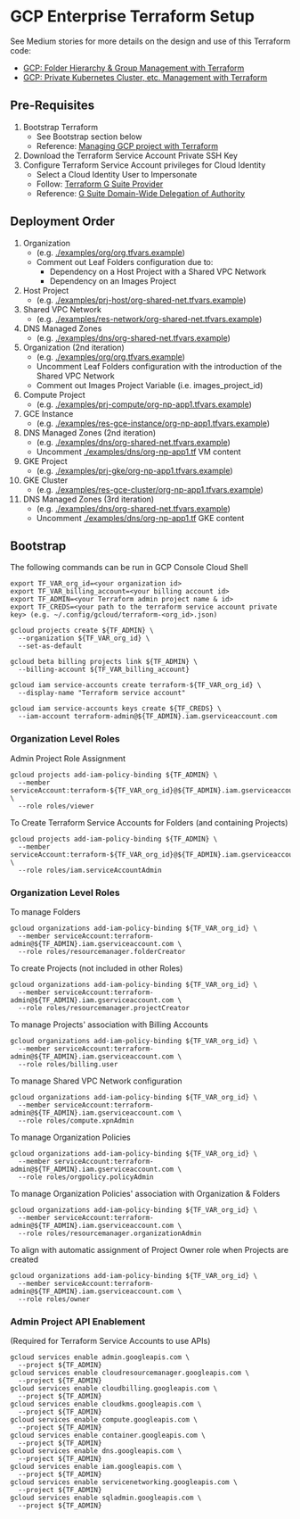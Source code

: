 # GCP Enterprise Terraform Setup

See Medium stories for more details on the design and use of this Terraform code:
- [GCP: Folder Hierarchy & Group Management with Terraform](https://medium.com/@wynsen/gcp-folder-hierarchy-group-management-with-terraform-3a870cd5357e)
- [GCP: Private Kubernetes Cluster, etc. Management with Terraform](https://medium.com/@wynsen/gcp-shared-vpc-network-etc-management-with-terraform-c011d71a1042)

## Pre-Requisites
1. Bootstrap Terraform
    - See Bootstrap section below
    - Reference: [Managing GCP project with Terraform](https://cloud.google.com/community/tutorials/managing-gcp-projects-with-terraform)
2. Download the Terraform Service Account Private SSH Key
3. Configure Terraform Service Account privileges for Cloud Identity
    - Select a Cloud Identity User to Impersonate
    - Follow: [Terraform G Suite Provider](https://github.com/DeviaVir/terraform-provider-gsuite/blob/master/README.md)
    - Reference: [G Suite Domain-Wide Delegation of Authority](https://developers.google.com/admin-sdk/directory/v1/guides/delegation)


## Deployment Order
1. Organization
    - (e.g. [./examples/org/org.tfvars.example](./examples/org/org.tfvars.example))
    - Comment out Leaf Folders configuration due to:
      - Dependency on a Host Project with a Shared VPC Network
      - Dependency on an Images Project
2. Host Project
    - (e.g. [./examples/prj-host/org-shared-net.tfvars.example](./examples/prj-host/org-shared-net.tfvars.example))
3. Shared VPC Network
    - (e.g. [./examples/res-network/org-shared-net.tfvars.example](./examples/res-network/org-shared-net.tfvars.example))
4. DNS Managed Zones
    - (e.g. [./examples/dns/org-shared-net.tfvars.example](./examples/dns/org-shared-net.tfvars.example))
5. Organization (2nd iteration)
    - (e.g. [./examples/org/org.tfvars.example](./examples/org/org.tfvars.example))
    - Uncomment Leaf Folders configuration with the introduction of the Shared VPC Network
    - Comment out Images Project Variable (i.e. images_project_id)
6. Compute Project
    - (e.g. [./examples/prj-compute/org-np-app1.tfvars.example](./examples/prj-compute/org-np-app1.tfvars.example))
7. GCE Instance
    - (e.g. [./examples/res-gce-instance/org-np-app1.tfvars.example](./examples/res-gce-instance/org-np-app1.tfvars.example))
8. DNS Managed Zones (2nd iteration)
    - (e.g. [./examples/dns/org-shared-net.tfvars.example](./examples/dns/org-shared-net.tfvars.example))
    - Uncomment [./examples/dns/org-np-app1.tf](./examples/dns/org-np-app1.tf) VM content
9. GKE Project
    - (e.g. [./examples/prj-gke/org-np-app1.tfvars.example](./examples/prj-gke/org-np-app1.tfvars.example))
10. GKE Cluster
    - (e.g. [./examples/res-gce-cluster/org-np-app1.tfvars.example](./examples/res-gke-cluster/org-np-app1.tfvars.example))
11. DNS Managed Zones (3rd iteration)
    - (e.g. [./examples/dns/org-shared-net.tfvars.example](./examples/dns/org-shared-net.tfvars.example))
    - Uncomment [./examples/dns/org-np-app1.tf](./examples/dns/org-np-app1.tf) GKE content


## Bootstrap
The following commands can be run in GCP Console Cloud Shell
```
export TF_VAR_org_id=<your organization id>
export TF_VAR_billing_account=<your billing account id>
export TF_ADMIN=<your Terraform admin project name & id>
export TF_CREDS=<your path to the terraform service account private key> (e.g. ~/.config/gcloud/terraform-<org_id>.json)

gcloud projects create ${TF_ADMIN} \
  --organization ${TF_VAR_org_id} \
  --set-as-default

gcloud beta billing projects link ${TF_ADMIN} \
  --billing-account ${TF_VAR_billing_account}

gcloud iam service-accounts create terraform-${TF_VAR_org_id} \
  --display-name "Terraform service account"

gcloud iam service-accounts keys create ${TF_CREDS} \
  --iam-account terraform-admin@${TF_ADMIN}.iam.gserviceaccount.com
```

### Organization Level Roles
Admin Project Role Assignment
```
gcloud projects add-iam-policy-binding ${TF_ADMIN} \
  --member serviceAccount:terraform-${TF_VAR_org_id}@${TF_ADMIN}.iam.gserviceaccount.com \
  --role roles/viewer
```

To Create Terraform Service Accounts for Folders (and containing Projects)
```
gcloud projects add-iam-policy-binding ${TF_ADMIN} \
  --member serviceAccount:terraform-${TF_VAR_org_id}@${TF_ADMIN}.iam.gserviceaccount.com \
  --role roles/iam.serviceAccountAdmin
```

### Organization Level Roles
To manage Folders
```
gcloud organizations add-iam-policy-binding ${TF_VAR_org_id} \
  --member serviceAccount:terraform-admin@${TF_ADMIN}.iam.gserviceaccount.com \
  --role roles/resourcemanager.folderCreator
```

To create Projects (not included in other Roles)
```
gcloud organizations add-iam-policy-binding ${TF_VAR_org_id} \
  --member serviceAccount:terraform-admin@${TF_ADMIN}.iam.gserviceaccount.com \
  --role roles/resourcemanager.projectCreator
```

To manage Projects' association with Billing Accounts
```
gcloud organizations add-iam-policy-binding ${TF_VAR_org_id} \
  --member serviceAccount:terraform-admin@${TF_ADMIN}.iam.gserviceaccount.com \
  --role roles/billing.user
```

To manage Shared VPC Network configuration
```
gcloud organizations add-iam-policy-binding ${TF_VAR_org_id} \
  --member serviceAccount:terraform-admin@${TF_ADMIN}.iam.gserviceaccount.com \
  --role roles/compute.xpnAdmin
```

To manage Organization Policies
```
gcloud organizations add-iam-policy-binding ${TF_VAR_org_id} \
  --member serviceAccount:terraform-admin@${TF_ADMIN}.iam.gserviceaccount.com \
  --role roles/orgpolicy.policyAdmin
```

To manage Organization Policies' association with Organization & Folders
```
gcloud organizations add-iam-policy-binding ${TF_VAR_org_id} \
  --member serviceAccount:terraform-admin@${TF_ADMIN}.iam.gserviceaccount.com \
  --role roles/resourcemanager.organizationAdmin
```

To align with automatic assignment of Project Owner role when Projects are created
```
gcloud organizations add-iam-policy-binding ${TF_VAR_org_id} \
  --member serviceAccount:terraform-admin@${TF_ADMIN}.iam.gserviceaccount.com \
  --role roles/owner
```

### Admin Project API Enablement
(Required for Terraform Service Accounts to use APIs)
```
gcloud services enable admin.googleapis.com \
  --project ${TF_ADMIN}
gcloud services enable cloudresourcemanager.googleapis.com \
  --project ${TF_ADMIN}
gcloud services enable cloudbilling.googleapis.com \
  --project ${TF_ADMIN}
gcloud services enable cloudkms.googleapis.com \
  --project ${TF_ADMIN}
gcloud services enable compute.googleapis.com \
  --project ${TF_ADMIN}
gcloud services enable container.googleapis.com \
  --project ${TF_ADMIN}
gcloud services enable dns.googleapis.com \
  --project ${TF_ADMIN}
gcloud services enable iam.googleapis.com \
  --project ${TF_ADMIN}
gcloud services enable servicenetworking.googleapis.com \
  --project ${TF_ADMIN}
gcloud services enable sqladmin.googleapis.com \
  --project ${TF_ADMIN}
```